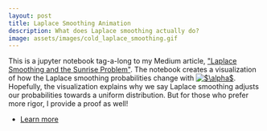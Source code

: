 ```yaml
---
layout: post
title: Laplace Smoothing Animation
description: What does Laplace smoothing actually do?
image: assets/images/cold_laplace_smoothing.gif
---
```


This is a jupyter notebook tag-a-long to my Medium article, ["Laplace Smoothing and the Sunrise Problem"](https://medium.com/p/1ac6a22449b9/edit). 
The notebook creates a visualization of how the Laplace smoothing probabilities change with <a href="https://www.codecogs.com/eqnedit.php?latex=$\alpha$" target="_blank"><img src="https://latex.codecogs.com/gif.latex?$\alpha$" title="$\alpha$" /></a>. 
Hopefully, the visualization explains why we say Laplace smoothing adjusts our probabilities towards a uniform distribution. 
But for those who prefer more rigor, I provide a proof as well!

<ul class="actions">
    <li><a href="https://github.com/CliffordBridges/Laplace-Smoothing-Animation" class="button">Learn more</a></li>
</ul>
